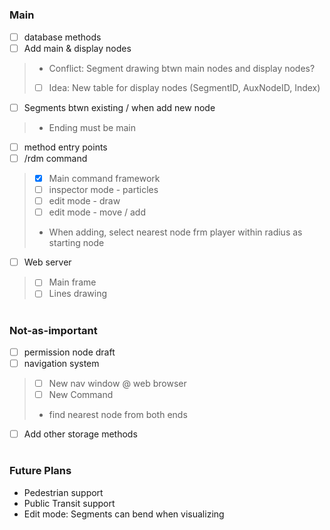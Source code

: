 #
### Main
- [ ] database methods
- [ ] Add main & display nodes
> - Conflict: Segment drawing btwn main nodes and display nodes? 
> - [ ] Idea: New table for display nodes (SegmentID, AuxNodeID, Index)
- [ ] Segments btwn existing / when add new node
> - Ending must be main
- [ ] method entry points
- [ ] /rdm command
> - [x] Main command framework
> - [ ] inspector mode - particles
> - [ ] edit mode - draw
> - [ ] edit mode - move / add
> - When adding, select nearest node frm player within radius as starting node
- [ ] Web server
> - [ ] Main frame
> - [ ] Lines drawing
#
### Not-as-important
- [ ] permission node draft
- [ ] navigation system
> - [ ] New nav window @ web browser
> - [ ] New Command
> - find nearest node from both ends
- [ ] Add other storage methods

#
### Future Plans
- Pedestrian support
- Public Transit support
- Edit mode: Segments can bend when visualizing